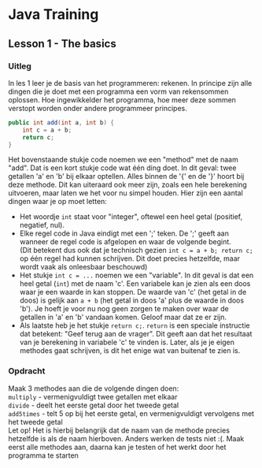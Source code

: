# Java Training

## Lesson 1 - The basics
### Uitleg
In les 1 leer je de basis van het programmeren: rekenen.
In principe zijn alle dingen die je doet met een programma een vorm van rekensommen oplossen.
Hoe ingewikkelder het programma, hoe meer deze sommen verstopt worden onder andere programmeer principes.

```java
public int add(int a, int b) {
    int c = a + b;
    return c;
}
```

Het bovenstaande stukje code noemen we een "method" met de naam "add".
Dat is een kort stukje code wat één ding doet.
In dit geval: twee getallen 'a' en 'b' bij elkaar optellen.
Alles binnen de '{' en de '}' hoort bij deze methode.
Dit kan uiteraard ook meer zijn, zoals een hele berekening uitvoeren, maar laten we het voor nu simpel houden.
Hier zijn een aantal dingen waar je op moet letten:
- Het woordje ```int``` staat voor "integer", oftewel een heel getal (positief, negatief, nul).
- Elke regel code in Java eindigt met een ';' teken. De ';' geeft aan wanneer de regel code is afgelopen en waar de volgende begint.\
  (Dit betekent dus ook dat je technisch gezien ```int c = a + b; return c;``` op één regel had kunnen schrijven. Dit doet precies hetzelfde, maar wordt vaak als onleesbaar beschouwd)
- Het stukje ```int c = ...``` noemen we een "variable". 
  In dit geval is dat een heel getal (```int```) met de naam 'c'.
  Een variabele kan je zien als een doos waar je een waarde in kan stoppen.
  De waarde van 'c' (het getal in de doos) is gelijk aan ```a + b``` (het getal in doos 'a' plus de waarde in doos 'b').
  Je hoeft je voor nu nog geen zorgen te maken over waar de getallen in 'a' en 'b' vandaan komen. Geloof maar dat ze er zijn.
- Als laatste heb je het stukje ```return c;```.
  ```return``` is een speciale instructie dat betekent: "Geef terug aan de vrager".
  Dit geeft aan dat het resultaat van je berekening in variabele 'c' te vinden is.
  Later, als je je eigen methodes gaat schrijven, is dit het enige wat van buitenaf te zien is.

### Opdracht
Maak 3 methodes aan die de volgende dingen doen:\
```multiply``` - vermenigvuldigt twee getallen met elkaar\
```divide```   - deelt het eerste getal door het tweede getal\
```add5times``` - telt 5 op bij het eerste getal, en vermenigvuldigt vervolgens met het tweede getal\
Let op! Het is hierbij belangrijk dat de naam van de methode precies hetzelfde is als de naam hierboven. 
Anders werken de tests niet :(.
Maak eerst alle methodes aan, daarna kan je testen of het werkt door het programma te starten